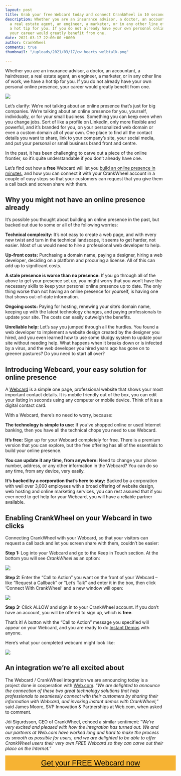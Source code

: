```yaml
---
layout: post
title: Grab your free Webcard today and connect CrankWheel in 10 seconds
description: Whether you are an insurance advisor, a doctor, an accountant, a hairdresser,
  a real estate agent, an engineer, a marketer, or in any other line of work, we have
  a hot tip for you. If you do not already have your own personal online presence,
  your career would greatly benefit from one.
date: 2021-03-17 22:00:00 +0000
author: CrankWheel
comments: true
thumbnail: "/uploads/2021/03/17/cw_hearts_welbtalk.png"

---
```

Whether you are an insurance advisor, a doctor, an accountant, a hairdresser, a real estate agent, an engineer, a marketer, or in any other line of work, we have a hot tip for you. If you do not already have your own personal online presence, your career would greatly benefit from one.

![](/uploads/2021/03/17/cw_hearts_welbtalk.png)

Let’s clarify: We’re not talking about an online presence that’s just for big companies. We’re talking about an online presence for you, yourself, individually, or for your small business. Something you can keep even when you change jobs. Sort of like a profile on LinkedIn, only more flexible and powerful, and it’s branded for you, on your personalized web domain or even a custom domain all of your own. One place to find all the contact details you want to share, link to your company’s site, your social media, and put your personal or small business brand front and centre.

In the past, it has been challenging to carve out a piece of the online frontier, so it’s quite understandable if you don’t already have one.

Let’s find out how a **free** Webcard will let you [build an online presence in minutes](https://crankwheel.web.cards/), and how you can connect it with your CrankWheel account in a couple of easy steps so that your customers can request that you give them a call back and screen share with them.

## Why you might not have an online presence already

It’s possible you thought about building an online presence in the past, but backed out due to some or all of the following worries:

**Technical complexity:** It’s not easy to create a web page, and with every new twist and turn in the technical landscape, it seems to get harder, not easier. Most of us would need to hire a professional web developer to help.

**Up-front costs:** Purchasing a domain name, paying a designer, hiring a web developer, deciding on a platform and procuring a license. All of this can add up to significant costs.

**A stale presence is worse than no presence:** If you go through all of the above to get your presence set up, you might worry that you won’t have the necessary skills to keep your personal online presence up to date. The only thing worse than not having an online presence for yourself, is having one that shows out-of-date information.

**Ongoing costs:** Paying for hosting, renewing your site’s domain name, keeping up with the latest technology changes, and paying professionals to update your site. The costs can easily outweigh the benefits.

**Unreliable help:** Let’s say you jumped through all the hurdles. You found a web developer to implement a website design created by the designer you hired, and you even learned how to use some kludgy system to update your site without needing help. What happens when it breaks down or is infected by a virus, and the web developer you hired years ago has gone on to greener pastures? Do you need to start all over?

## Introducing Webcard, your easy solution for online presence

A [Webcard](https://crankwheel.web.cards/) is a simple one page, professional website that shows your most important contact details. It is mobile friendly out of the box, you can edit your listing in seconds using any computer or mobile device. Think of it as a digital contact card.

With a Webcard, there’s no need to worry, because:

**The technology is simple to use:** If you’ve shopped online or used Internet banking, then you have all the technical chops you need to use Webcard.

**It’s free:** Sign up for your Webcard completely for free. There is a premium version that you can explore, but the free offering has all of the essentials to build your online presence.

**You can update it any time, from anywhere:** Need to change your phone number, address, or any other information in the Webcard? You can do so any time, from any device, very easily.

**It’s backed by a corporation that’s here to stay:** Backed by a corporation with well over 3,000 employees with a broad offering of website design, web hosting and online marketing services, you can rest assured that if you ever need to get help for your Webcard, you will have a reliable partner available.

## Enabling CrankWheel on your Webcard in two clicks

Connecting CrankWheel with your Webcard, so that your visitors can request a call back and let you screen share with them, couldn’t be easier:

**Step 1:** Log into your Webcard and go to the Keep in Touch section. At the bottom you will see _CrankWheel_ as an option:

![](/uploads/2021/03/17/11.png)

**Step 2:** Enter the “Call to Action” you want on the front of your Webcard – like “Request a Callback” or “Let’s Talk” and enter it in the box, then click ‘Connect With CrankWheel’ and a new window will open:

![](/uploads/2021/03/17/22.png)

**Step 3:** Click ALLOW and sign in to your CrankWheel account. If you don’t have an account, you will be offered to sign up, which is **free**.

That’s it! A button with the “Call to Action” message you specified will appear on your Webcard, and you are ready to do [Instant Demos](https://crankwheel.com/instant-demos/) with anyone.

Here’s what your completed webcard might look like:

![](/uploads/2021/03/17/33.png)

## An integration we’re all excited about

The Webcard / CrankWheel integration we are announcing today is a project done in cooperation with [Web.com](https://www.web.com/). “_We are delighted to announce the connection of these two great technology solutions that help professionals to seamlessly connect with their customers by sharing their information with Webcard, and invoking instant demos with CrankWheel,_” said James Moore, SVP Innovation & Partnerships at Web.com, when asked to comment.

Jói Sigurdsson, CEO of CrankWheel, echoed a similar sentiment: “_We’re very excited and pleased with how the integration has turned out. We and our partners at Web.com have worked long and hard to make the process as smooth as possible for users, and we are delighted to be able to offer CrankWheel users their very own FREE Webcard so they can carve out their place on the Internet._”

<style> .btn-signup { padding-top: 11px !important; border-radius: 0px !important; background-color: #f6b333; text-align: center; padding: 10px 20px !important; border: 0px !important; width: 100%; margin-bottom: 20px; } .btn-signup a { color: black !important; font-family: 'Titillium Web', sans-serif; font-size: 24px !important; font-weight: normal !important; } </style>

<div class="btn-signup"><a style="cursor: pointer;" href="http://crankwheel.web.cards">Get your FREE Webcard now</a></div>